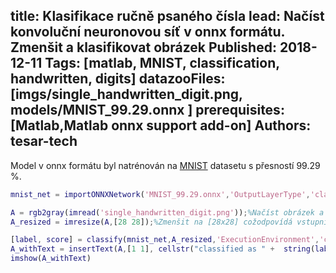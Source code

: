 title: Klasifikace ručně psaného čísla
lead: Načíst konvoluční neuronovou síť v onnx formátu. Zmenšit a klasifikovat obrázek
Published: 2018-12-11
Tags: [matlab, MNIST, classification, handwritten, digits]
datazooFiles: [imgs/single_handwritten_digit.png, models/MNIST_99.29.onnx ]
prerequisites: [Matlab,Matlab onnx support add-on]
Authors: tesar-tech
---
Model v onnx formátu byl natrénován na [MNIST](http://yann.lecun.com/exdb/mnist/) datasetu s přesností 99.29 %.
  
``` matlab
mnist_net = importONNXNetwork('MNIST_99.29.onnx','OutputLayerType','classification','ClassNames',{'0','1','2','3','4','5','6','7','8','9'}); %improt sítě

A = rgb2gray(imread('single_handwritten_digit.png'));%Načíst obrázek a převést na šedotón
A_resized = imresize(A,[28 28]);%Zmenšit na [28x28] cožodpovídá vstupní vrstvě neuronové sítě

[label, score] = classify(mnist_net,A_resized,'ExecutionEnvironment','cpu');%(problém s GPU při používání onnx modelu, proto zde využito cpu)
A_withText = insertText(A,[1 1], cellstr("classified as " +  string(label)+newline+ "("+ num2str(max(score)*100,'%0.2f %%)')) ,'FontSize',28); % přidat text s výsledkem kalsifikace
imshow(A_withText)
```